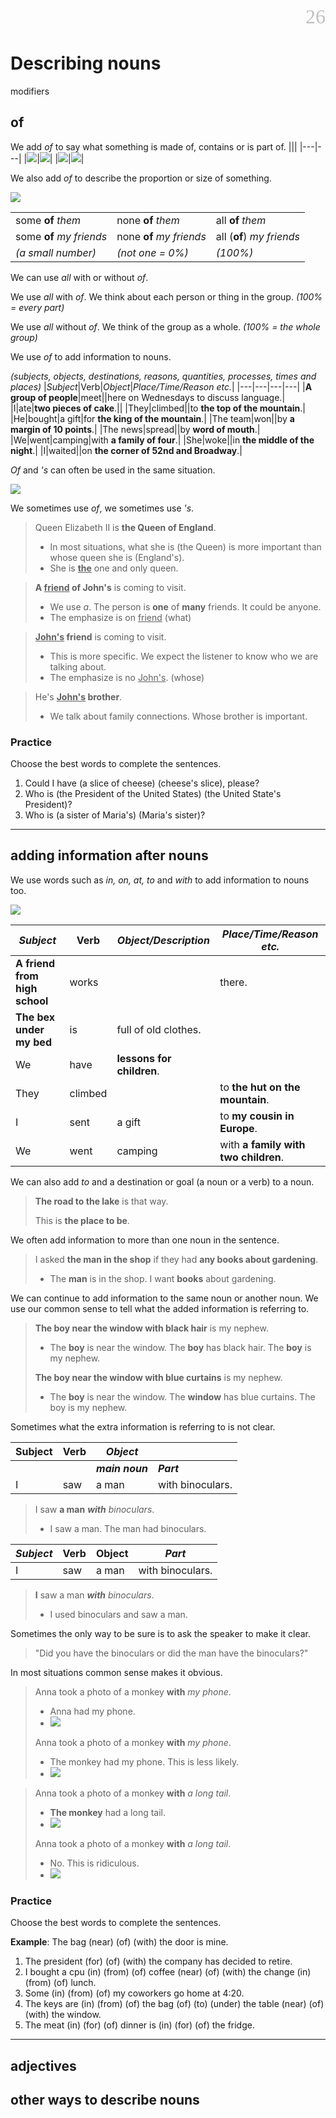 <div align=right><font color=silver size=6 face="微软雅黑">26</font></div>

# Describing nouns
modifiers

## of
We add *of* to say what something is made of, contains or is part of.
|||
|---|---|
|![](./26.%20Describing%20nouns/of%2001.png)|![](./26.%20Describing%20nouns/of%2002.png)|
|![](./26.%20Describing%20nouns/of%2003.png)|![](./26.%20Describing%20nouns/of%2004.png)|

We also add *of* to describe the proportion or size of something.

![](./26.%20Describing%20nouns/of%2005.png)

||||
|---|---|---|
|some **of** *them*|none **of** *them*|all **of** *them*|
|some **of** *my friends*|none **of** *my friends*|all (**of**) *my friends*|
|*(a small number)*|*(not one = 0%)*|*(100%)*|

We can use *all* with or without *of*.

We use *all* with *of*. We think about each person or thing in the group. *(100% = every part)*

We use *all* without *of*. We think of the group as a whole. *(100% = the whole group)*

We use *of* to add information to nouns.

*(subjects, objects, destinations, reasons, quantities, processes, times and places)*
|*Subject*|Verb|*Object*|*Place/Time/Reason etc.*|
|---|---|---|---|
|**A group of people**|meet||here on Wednesdays to discuss language.|
|I|ate|**two pieces of cake**.||
|They|climbed||to **the top of the mountain**.|
|He|bought|a gift|for **the king of the mountain**.|
|The team|won||by **a margin of 10 points**.|
|The news|spread||by **word of mouth**.|
|We|went|camping|with **a family of four**.|
|She|woke||in **the middle of the night**.|
|I|waited||on **the corner of 52nd and Broadway**.|

*Of* and *'s* can often be used in the same situation.

![](./26.%20Describing%20nouns/of%2006.png)

We sometimes use *of*, we sometimes use *'s*.
> Queen Elizabeth II is **the Queen of England**.
> - In most situations, what she is (the Queen) is more important than whose queen she is (England's). 
> - She is <u>**the**</u> one and only queen.

> **A <u>friend</u> of John's** is coming to visit.
> - We use *a*. The person is **one** of **many** friends. It could be anyone.
> - The emphasize is on <u>friend</u> (what)

> **<u>John's</u> friend** is coming to visit.
> - This is more specific. We expect the listener to know who we are talking about.
> - The emphasize is no <u>John's</u>. (whose)

> He's **<u>John's</u> brother**.
> - We talk about family connections. Whose brother is important.

### Practice
Choose the best words to complete the sentences.
1. Could I have (a slice of cheese) (cheese's slice), please?
2. Who is (the President of the United States) (the United State's President)?
3. Who is (a sister of Maria's) (Maria's sister)?

---

## adding information after nouns
We use words such as *in, on, at, to* and *with* to add information to nouns too.

![](./26.%20Describing%20nouns/adding%20information%20after%20nouns%2001.png)

|*Subject*|Verb|*Object/Description*|*Place/Time/Reason etc.*|
|---|---|---|---|
|**A friend from high school**|works||there.|
|**The bex under my bed**|is|full of old clothes.||
|We|have|**lessons for children**.||
|They|climbed||to **the hut on the mountain**.|
|I|sent|a gift|to **my cousin in Europe**.|
|We|went|camping|with **a family with two children**.|

We can also add *to* and a destination or goal (a noun or a verb) to a noun.
> **The road to the lake** is that way.
>
> This is **the place to be**.

We often add information to more than one noun in the sentence.
> I asked **the man in the shop** if they had **any books about gardening**.
> - The **man** is in the shop. I want **books** about gardening.

We can continue to add information to the same noun or another noun. We use our common sense to tell what the added information is referring to.
> **The boy near the window with black hair** is my nephew.
> - The **boy** is near the window. The **boy** has black hair. The **boy** is my nephew.
>
> **The boy near the window with blue curtains** is my nephew.
> - The **boy** is near the window. The **window** has blue curtains. The boy is my nephew.

Sometimes what the extra information is referring to is not clear.

|Subject|Verb|*Object*||
|---|---|---|---|
|||***main noun***|***Part***|
|I|saw|a man|with binoculars.|
> I saw **a man** ***with*** *binoculars*.
> - I saw a man. The man had binoculars.

|*Subject*|Verb|Object|*Part*|
|---|---|---|---|
|I|saw|a man|with binoculars.|
> **I** saw a man ***with*** *binoculars*.
> - I used binoculars and saw a man.

Sometimes the only way to be sure is to ask the speaker to make it clear.
> "Did you have the binoculars or did the man have the binoculars?"

In most situations common sense makes it obvious.
> Anna took a photo of a monkey **with** *my phone*.
> - Anna had my phone.
> - ![](./26.%20Describing%20nouns/adding%20information%20after%20nouns%2002.png)
>
> Anna took a photo of a monkey **with** *my phone*.
> - The monkey had my phone. This is less likely.
> - ![](./26.%20Describing%20nouns/adding%20information%20after%20nouns%2004.png)

> Anna took a photo of a monkey **with** *a long tail*.
> - **The monkey** had a long tail.
> - ![](./26.%20Describing%20nouns/adding%20information%20after%20nouns%2003.png)
>
> Anna took a photo of a monkey **with** *a long tail*.
> - No. This is ridiculous.
> - ![](./26.%20Describing%20nouns/adding%20information%20after%20nouns%2005.png)

### Practice
Choose the best words to complete the sentences.

**Example**: The bag (near) (of) (with) the door is mine.
1. The president (for) (of) (with) the company has decided to retire.
2. I bought a cpu (in) (from) (of) coffee (near) (of) (with) the change (in) (from) (of) lunch.
3. Some (in) (from) (of) my coworkers go home at 4:20.
4. The keys are (in) (from) (of) the bag (of) (to) (under) the table (near) (of) (with) the window.
5. The meat (in) (for) (of) dinner is (in) (for) (of) the fridge.

---

## adjectives
## other ways to describe nouns